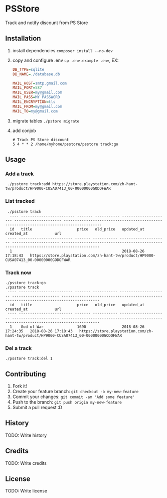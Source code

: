 # PSStore

Track and notify discount from PS Store

## Installation

1. install dependencies `composer install --no-dev`

2. copy and configure .env `cp .env.example .env`, EX:

   ```ini
   DB_TYPE=sqlite
   DB_NAME=./database.db

   MAIL_HOST=smtp.gmail.com
   MAIL_PORT=587
   MAIL_USER=my@gmail.com
   MAIL_PASS=MY_PASSWORD
   MAIL_ENCRYPTION=tls
   MAIL_FROM=my@gmail.com
   MAIL_TO=my@gmail.com
   ```

3. migrate tables `./pstore migrate`

4. add conjob

   ```shell
   # Track PS Store discount
   5 4 * * 2 /home/myhome/psstore/psstore track:go
   ```

## Usage

### Add a track

```shell
 ./psstore track:add https://store.playstation.com/zh-hant-tw/product/HP9000-CUSA07413_00-00000000GODOFWAR
```

### List tracked

```shell
 ./psstore track
  ---- ------------------------ ------- ----------- --------------------- --------------------- ---------------------------------------------------------------------------------------
  id   title                    price   old_price   updated_at            created_at            url
 ---- ------------------------ ------- ----------- --------------------- --------------------- ---------------------------------------------------------------------------------------
  1                                                 2018-08-26 17:18:43   https://store.playstation.com/zh-hant-tw/product/HP9000-CUSA07413_00-00000000GODOFWAR
```

### Track now

```shell
./psstore track:go
./psstore track
 ---- ------------------------ ------- ----------- --------------------- --------------------- ---------------------------------------------------------------------------------------
  id   title                    price   old_price   updated_at            created_at            url
 ---- ------------------------ ------- ----------- --------------------- --------------------- ---------------------------------------------------------------------------------------
  1    God of War               1690                2018-08-26 17:24:35   2018-08-26 17:18:43   https://store.playstation.com/zh-hant-tw/product/HP9000-CUSA07413_00-00000000GODOFWAR
```

### Del a track

```shell
./psstore track:del 1
```




## Contributing

1. Fork it!
2. Create your feature branch: `git checkout -b my-new-feature`
3. Commit your changes: `git commit -am 'Add some feature'`
4. Push to the branch: `git push origin my-new-feature`
5. Submit a pull request :D

## History

TODO: Write history

## Credits

TODO: Write credits

## License

TODO: Write license
